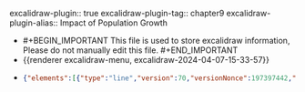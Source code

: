 excalidraw-plugin:: true
excalidraw-plugin-tag:: chapter9
excalidraw-plugin-alias:: Impact of Population Growth

- #+BEGIN_IMPORTANT
  This file is used to store excalidraw information, Please do not manually edit this file.
  #+END_IMPORTANT
- {{renderer excalidraw-menu, excalidraw-2024-04-07-15-33-57}}
- ```json
  {"elements":[{"type":"line","version":70,"versionNonce":197397442,"isDeleted":false,"id":"8CrvkqYrnlBny4YRJT5Ns","fillStyle":"solid","strokeWidth":2,"strokeStyle":"solid","roughness":1,"opacity":100,"angle":0,"x":454.7335342118982,"y":173.33956365808842,"strokeColor":"#1e1e1e","backgroundColor":"transparent","width":0,"height":440.9593963623047,"seed":2029149470,"groupIds":[],"frameId":null,"roundness":{"type":2},"boundElements":[],"updated":1712496861162,"link":null,"locked":false,"startBinding":null,"endBinding":null,"lastCommittedPoint":null,"startArrowhead":null,"endArrowhead":null,"points":[[0,0],[0,440.9593963623047]]},{"type":"line","version":134,"versionNonce":1821459330,"isDeleted":false,"id":"yIoTF8qBx_CuyKRWfN0mH","fillStyle":"solid","strokeWidth":2,"strokeStyle":"solid","roughness":1,"opacity":100,"angle":0,"x":453.1859267900232,"y":615.6718848250806,"strokeColor":"#1e1e1e","backgroundColor":"transparent","width":542.4699401855469,"height":0,"seed":186976606,"groupIds":[],"frameId":null,"roundness":{"type":2},"boundElements":[],"updated":1712496861162,"link":null,"locked":false,"startBinding":null,"endBinding":null,"lastCommittedPoint":null,"startArrowhead":null,"endArrowhead":null,"points":[[0,0],[542.4699401855469,0]]},{"id":"qBFjfyczAJD1Eg6wvstc9","type":"text","x":973.7607421875,"y":646.228307723999,"width":9.739990234375,"height":25,"angle":0,"strokeColor":"#1e1e1e","backgroundColor":"transparent","fillStyle":"solid","strokeWidth":2,"strokeStyle":"solid","roughness":1,"opacity":100,"groupIds":[],"frameId":null,"roundness":null,"seed":1755569694,"version":11,"versionNonce":1359307038,"isDeleted":false,"boundElements":null,"updated":1712496868674,"link":null,"locked":false,"text":"k","fontSize":20,"fontFamily":1,"textAlign":"left","verticalAlign":"top","baseline":17,"containerId":null,"originalText":"k","lineHeight":1.25},{"id":"z84QNF1AVFxTcbRPAOW9v","type":"text","x":204.95880126953125,"y":175.44281578063965,"width":218.57977294921875,"height":50,"angle":0,"strokeColor":"#1e1e1e","backgroundColor":"transparent","fillStyle":"solid","strokeWidth":2,"strokeStyle":"solid","roughness":1,"opacity":100,"groupIds":[],"frameId":null,"roundness":null,"seed":471748062,"version":73,"versionNonce":647381086,"isDeleted":false,"boundElements":null,"updated":1712496900685,"link":null,"locked":false,"text":"Investment,\nBreak-even investment","fontSize":20,"fontFamily":1,"textAlign":"left","verticalAlign":"top","baseline":42,"containerId":null,"originalText":"Investment,\nBreak-even investment","lineHeight":1.25},{"id":"DChg1OkAlK1QguU19KIbe","type":"line","x":457.9568786621094,"y":613.691686630249,"width":441.9816589355469,"height":390.2522735595703,"angle":0,"strokeColor":"#1971c2","backgroundColor":"transparent","fillStyle":"solid","strokeWidth":2,"strokeStyle":"solid","roughness":1,"opacity":100,"groupIds":[],"frameId":null,"roundness":{"type":2},"seed":668681218,"version":52,"versionNonce":1657426334,"isDeleted":false,"boundElements":null,"updated":1712496912368,"link":null,"locked":false,"points":[[0,0],[441.9816589355469,-390.2522735595703]],"lastCommittedPoint":null,"startBinding":null,"endBinding":null,"startArrowhead":null,"endArrowhead":null},{"id":"YYZYQ5sRRBidtJ3cyYZOS","type":"text","x":909,"y":118.00717735290527,"width":9.999984741210938,"height":25,"angle":0,"strokeColor":"#1971c2","backgroundColor":"transparent","fillStyle":"solid","strokeWidth":2,"strokeStyle":"solid","roughness":1,"opacity":100,"groupIds":[],"frameId":null,"roundness":null,"seed":763167262,"version":2,"versionNonce":1184731806,"isDeleted":true,"boundElements":null,"updated":1712496916621,"link":null,"locked":false,"text":"","fontSize":20,"fontFamily":1,"textAlign":"left","verticalAlign":"top","baseline":17,"containerId":null,"originalText":"","lineHeight":1.25},{"id":"yvuHJ1OC_-tyWcvq-ZCfe","type":"text","x":865.8102416992188,"y":181.5533962249756,"width":92.55990600585938,"height":25,"angle":0,"strokeColor":"#1971c2","backgroundColor":"transparent","fillStyle":"solid","strokeWidth":2,"strokeStyle":"solid","roughness":1,"opacity":100,"groupIds":[],"frameId":null,"roundness":null,"seed":800970242,"version":30,"versionNonce":2018456898,"isDeleted":false,"boundElements":null,"updated":1712496948030,"link":null,"locked":false,"text":"(δ + n2)k","fontSize":20,"fontFamily":1,"textAlign":"left","verticalAlign":"top","baseline":17,"containerId":null,"originalText":"(δ + n2)k","lineHeight":1.25},{"id":"XvDxj0QAuNems1d1C9q9J","type":"text","x":963,"y":196.00717735290527,"width":11.67999267578125,"height":25,"angle":0,"strokeColor":"#1971c2","backgroundColor":"transparent","fillStyle":"solid","strokeWidth":2,"strokeStyle":"solid","roughness":1,"opacity":100,"groupIds":[],"frameId":null,"roundness":null,"seed":1271840066,"version":2,"versionNonce":189383938,"isDeleted":true,"boundElements":null,"updated":1712496926440,"link":null,"locked":false,"text":"δ","fontSize":20,"fontFamily":1,"textAlign":"left","verticalAlign":"top","baseline":17,"containerId":null,"originalText":"δ","lineHeight":1.25},{"id":"xOqQPMxGKeuf0DOqC6mDn","type":"line","x":463.281982421875,"y":612.1702632904053,"width":435.1351318359375,"height":316.4619140625,"angle":0,"strokeColor":"#1971c2","backgroundColor":"transparent","fillStyle":"solid","strokeWidth":2,"strokeStyle":"dotted","roughness":1,"opacity":100,"groupIds":[],"frameId":null,"roundness":{"type":2},"seed":1850756290,"version":90,"versionNonce":1568091742,"isDeleted":false,"boundElements":null,"updated":1712496960887,"link":null,"locked":false,"points":[[0,0],[435.1351318359375,-316.4619140625]],"lastCommittedPoint":null,"startBinding":null,"endBinding":null,"startArrowhead":null,"endArrowhead":null},{"type":"text","version":74,"versionNonce":823671518,"isDeleted":false,"id":"4gASZA0Pr23NiMYZ0-T3f","fillStyle":"solid","strokeWidth":2,"strokeStyle":"solid","roughness":1,"opacity":100,"angle":0,"x":903.2530059814453,"y":266.3652400970459,"strokeColor":"#1971c2","backgroundColor":"transparent","width":83.73991394042969,"height":25,"seed":581545694,"groupIds":[],"frameId":null,"roundness":null,"boundElements":[],"updated":1712496969292,"link":null,"locked":false,"fontSize":20,"fontFamily":1,"text":"(δ + n1)k","textAlign":"left","verticalAlign":"top","containerId":null,"originalText":"(δ + n1)k","lineHeight":1.25,"baseline":17},{"id":"8DmTHISj3bph4YEEGePZ7","type":"text","x":902,"y":234.00717735290527,"width":9.999984741210938,"height":25,"angle":0,"strokeColor":"#1971c2","backgroundColor":"transparent","fillStyle":"solid","strokeWidth":2,"strokeStyle":"dotted","roughness":1,"opacity":100,"groupIds":[],"frameId":null,"roundness":null,"seed":1931189634,"version":2,"versionNonce":2060428546,"isDeleted":true,"boundElements":null,"updated":1712496965133,"link":null,"locked":false,"text":"","fontSize":20,"fontFamily":1,"textAlign":"left","verticalAlign":"top","baseline":17,"containerId":null,"originalText":"","lineHeight":1.25},{"id":"rgnLrY1_aAfAKhWRfK_UN","type":"line","x":458.7176208496094,"y":613.691686630249,"width":457.1961364746094,"height":245.71438598632812,"angle":0,"strokeColor":"#f08c00","backgroundColor":"transparent","fillStyle":"solid","strokeWidth":2,"strokeStyle":"solid","roughness":1,"opacity":100,"groupIds":[],"frameId":null,"roundness":{"type":2},"seed":1244582274,"version":132,"versionNonce":1641105602,"isDeleted":false,"boundElements":null,"updated":1712497000930,"link":null,"locked":false,"points":[[0,0],[90.52633666992188,-133.12698364257812],[457.1961364746094,-245.71438598632812]],"lastCommittedPoint":null,"startBinding":null,"endBinding":null,"startArrowhead":null,"endArrowhead":null},{"id":"UN8SlUSFRB6B7cbgX8FAa","type":"text","x":935.1535034179688,"y":355.6821041107178,"width":45.37994384765625,"height":25,"angle":0,"strokeColor":"#f08c00","backgroundColor":"transparent","fillStyle":"solid","strokeWidth":2,"strokeStyle":"solid","roughness":1,"opacity":100,"groupIds":[],"frameId":null,"roundness":null,"seed":639966430,"version":15,"versionNonce":1088463070,"isDeleted":false,"boundElements":null,"updated":1712497009335,"link":null,"locked":false,"text":"sf(k)","fontSize":20,"fontFamily":1,"textAlign":"left","verticalAlign":"top","baseline":17,"containerId":null,"originalText":"sf(k)","lineHeight":1.25},{"id":"eW_9kBWMYDgCLZpo0XRfs","type":"line","x":735.6217651367188,"y":415.1423091888428,"width":0,"height":197.7886962890625,"angle":0,"strokeColor":"#1e1e1e","backgroundColor":"transparent","fillStyle":"solid","strokeWidth":2,"strokeStyle":"dotted","roughness":1,"opacity":100,"groupIds":[],"frameId":null,"roundness":{"type":2},"seed":1267813250,"version":76,"versionNonce":1549789214,"isDeleted":false,"boundElements":null,"updated":1712497023973,"link":null,"locked":false,"points":[[0,0],[0,197.7886962890625]],"lastCommittedPoint":null,"startBinding":null,"endBinding":null,"startArrowhead":null,"endArrowhead":null},{"id":"FGUdKuWyWieb4LU7i1Z3z","type":"text","x":731.0429077148438,"y":631.3141231536865,"width":25.47998046875,"height":25,"angle":0,"strokeColor":"#1e1e1e","backgroundColor":"transparent","fillStyle":"solid","strokeWidth":2,"strokeStyle":"dotted","roughness":1,"opacity":100,"groupIds":[],"frameId":null,"roundness":null,"seed":444528798,"version":16,"versionNonce":689813726,"isDeleted":false,"boundElements":null,"updated":1712497035014,"link":null,"locked":false,"text":"k1*","fontSize":20,"fontFamily":1,"textAlign":"left","verticalAlign":"top","baseline":17,"containerId":null,"originalText":"k1*","lineHeight":1.25},{"type":"line","version":156,"versionNonce":1504599938,"isDeleted":false,"id":"oy_nHxSj91kGQpc5wWkdd","fillStyle":"solid","strokeWidth":2,"strokeStyle":"dotted","roughness":1,"opacity":100,"angle":0,"x":654.3540791325713,"y":438.2120005942881,"strokeColor":"#1e1e1e","backgroundColor":"transparent","width":0,"height":177.00117041096092,"seed":1817686914,"groupIds":[],"frameId":null,"roundness":{"type":2},"boundElements":[],"updated":1712497044565,"link":null,"locked":false,"startBinding":null,"endBinding":null,"lastCommittedPoint":null,"startArrowhead":null,"endArrowhead":null,"points":[[0,0],[0,177.00117041096092]]},{"id":"YMNXt0QLs_iiZQmM8jAf8","type":"text","x":638.2393188476562,"y":630.3141231536865,"width":34.29997253417969,"height":25,"angle":0,"strokeColor":"#1e1e1e","backgroundColor":"transparent","fillStyle":"solid","strokeWidth":2,"strokeStyle":"dotted","roughness":1,"opacity":100,"groupIds":[],"frameId":null,"roundness":null,"seed":1226434306,"version":12,"versionNonce":1680597954,"isDeleted":false,"boundElements":null,"updated":1712497051164,"link":null,"locked":false,"text":"k2*","fontSize":20,"fontFamily":1,"textAlign":"left","verticalAlign":"top","baseline":17,"containerId":null,"originalText":"k2*","lineHeight":1.25},{"id":"rf6BGZacmDpdv9BY13Tfe","type":"text","x":1025.458251953125,"y":208.22488975524902,"width":251.69969177246094,"height":50,"angle":0,"strokeColor":"#1e1e1e","backgroundColor":"transparent","fillStyle":"solid","strokeWidth":2,"strokeStyle":"dotted","roughness":1,"opacity":100,"groupIds":[],"frameId":null,"roundness":null,"seed":145972034,"version":69,"versionNonce":2027385282,"isDeleted":false,"boundElements":null,"updated":1712497072880,"link":null,"locked":false,"text":"Effects of an increase in\nthe population.","fontSize":20,"fontFamily":1,"textAlign":"left","verticalAlign":"top","baseline":42,"containerId":null,"originalText":"Effects of an increase in\nthe population.","lineHeight":1.25}],"files":{},"appState":{"gridSize":null,"viewBackgroundColor":"#ffffff","zoom":{"value":1},"offsetTop":19.992822647094727,"offsetLeft":0,"scrollX":0,"scrollY":0,"viewModeEnabled":false,"zenModeEnabled":false}}
  ```